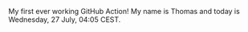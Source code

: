 My first ever working GitHub Action!
My name is Thomas and today is Wednesday, 27 July, 04:05 CEST. 
